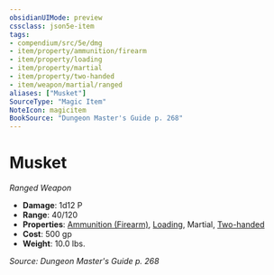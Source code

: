 ```yaml
---
obsidianUIMode: preview
cssclass: json5e-item
tags:
- compendium/src/5e/dmg
- item/property/ammunition/firearm
- item/property/loading
- item/property/martial
- item/property/two-handed
- item/weapon/martial/ranged
aliases: ["Musket"]
SourceType: "Magic Item"
NoteIcon: magicitem
BookSource: "Dungeon Master's Guide p. 268"
---
```

# Musket
*Ranged Weapon*  

- **Damage**: 1d12 P
- **Range**: 40/120
- **Properties**: [Ammunition (Firearm)](/2-Mechanics/CLI/rules/item-properties.md#Ammunition%20(Firearm)), [Loading](/2-Mechanics/CLI/rules/item-properties.md#Loading), Martial, [Two-handed](/2-Mechanics/CLI/rules/item-properties.md#Two-handed)
- **Cost**: 500 gp
- **Weight**: 10.0 lbs.

*Source: Dungeon Master's Guide p. 268*